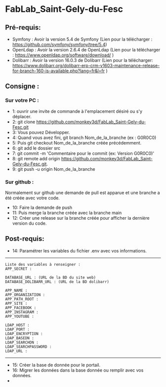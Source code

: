 # FabLab_Saint-Gely-du-Fesc

## Pré-requis:

* Symfony : Avoir la version 5.4 de Symfony (Lien pour la télécharger : https://github.com/symfony/symfony/tree/5.4)
* OpenLdap : Avoir la version 2.6.4 de OpenLdap (Lien pour la télécharger : https://www.openldap.org/software/download/ )
* Dolibarr :  Avoir la version 16.0.3 de Dolibarr (Lien pour la télécharger: https://www.dolibarr.org/dolibarr-erp-crm-v1603-maintenance-release-for-branch-160-is-available.php?lang=fr&l=fr )

## Consigne :
### Sur votre PC :
+ 1: ouvrir une invite de  commande à l'emplacement désiré ou s'y déplacer.
+ 2: git clone https://github.com/monkey3d/FabLab_Saint-Gely-du-Fesc.git
+ 3: Vous pouvez Développer.
+ 4: Quand vous avez fini, git branch Nom_de_la_branche (ex : G0R0C0)
+ 5: Puis git checkout Nom_de_la_branche créée précédemment.
+ 6: git add le dossier src 
+ 7: git commit -m 'Commentaire pour le commit (ex: Version G0R0C0)'
+ 8: git remote add origin https://github.com/monkey3d/FabLab_Saint-Gely-du-Fesc.git.
+ 9: git push -u origin Nom_de_la_branche

### Sur github :

Normalement sur github une demande de pull est apparue et une branche a été créée avec votre code.

* 10: Faire la demande de push
* 11: Puis merge la branche créée avec la branche main
* 12: Créer une release sur la branche créée pour afficher la dernière version du code.

## Post-requis:

* 14: Paramétrer les variables du fichier .env avec vos informations.
---
    Liste des variables à renseigner :
    APP_SECRET :

    DATABASE_URL : (URL de la BD du site web)
    DATABASE_DOLIBARR_URL : (URL de la BD dolibarr)

    APP_NAME :
    APP_ORGANIZATION :
    APP_PATH_ROOT :
    APP_SITE :
    APP_FACEBOOK :
    APP_INSTAGRAM :
    APP_YOUTUBE :

    LDAP_HOST :
    LDAP_PORT :
    LDAP_ENCRYPTION :
    LDAP_BASEDN :
    LDAP_SEARCHDN :
    LDAP_SEARCHPASSWORD :
    LDAP_URL :
---

* 15: Créer la base de donnée pour le portail.
* 16: Migrer les données dans la base donnée ou remplir avec vos données.
* 
